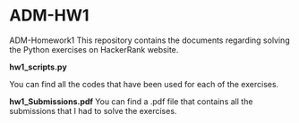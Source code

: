 # ADM-HW1
ADM-Homework1
This repository contains the documents regarding solving the Python exercises on HackerRank website.

**hw1_scripts.py**

You can find all the codes that have been used for each of the exercises.

**hw1_Submissions.pdf**
You can find a .pdf file that contains all the submissions that I had to solve the exercises.
